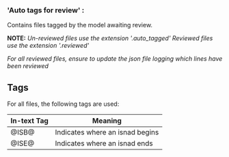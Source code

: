 ### 'Auto tags for review' : 

Contains files tagged by the model awaiting review.

**NOTE:** 
*Un-reviewed files use the extension '.auto_tagged'*
*Reviewed files use the extension '.reviewed'*

*For all reviewed files, ensure to update the json file logging which lines have been reviewed*

## **Tags**

For all files, the following tags are used:

| In-text Tag | Meaning |
| --- | --- |
| @ISB@ | Indicates where an isnad begins |
| @ISE@ | Indicates where an isnad ends |

